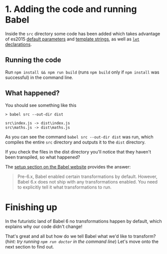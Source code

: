 # 1. Adding the code and running Babel

Inside the `src` directory some code has been added which takes advantage of es2015 [default parameters](https://developer.mozilla.org/en/docs/Web/JavaScript/Reference/Functions/default_parameters) and [template strings](https://developer.mozilla.org/en/docs/Web/JavaScript/Reference/template_strings), as well as [`let` declarations](https://developer.mozilla.org/en/docs/Web/JavaScript/Reference/Statements/let).

## Running the code
 
Run `npm install && npm run build` (runs `npm build` only if `npm install` was successful) in the command line.

## What happened?

You should see something like this

```shell
> babel src --out-dir dist

src\index.js -> dist\index.js
src\maths.js -> dist\maths.js
```

As you can see the command `babel src --out-dir dist` was run, which compiles the entire `src` directory and outputs it to the `dist` directory. 

If you check the files in the dist directory you'll notice that they haven't been transpiled, so what happened?

The [setup section on the Babel website](http://babeljs.io/docs/setup/#babel_cli) provides the answer: 

> Pre-6.x, Babel enabled certain transformations by default. However, Babel 6.x does not ship with any transformations enabled. You need to explicitly tell it what transformations to run.

# Finishing up

In the futuristic land of Babel 6 no transformations happen by default, which explains why our code didn't change! 

That's great and all but how do we tell Babel what we'd like to transform? (_hint: try running `npm run doctor` in the command line_) Let's move onto the next section to find out. 
